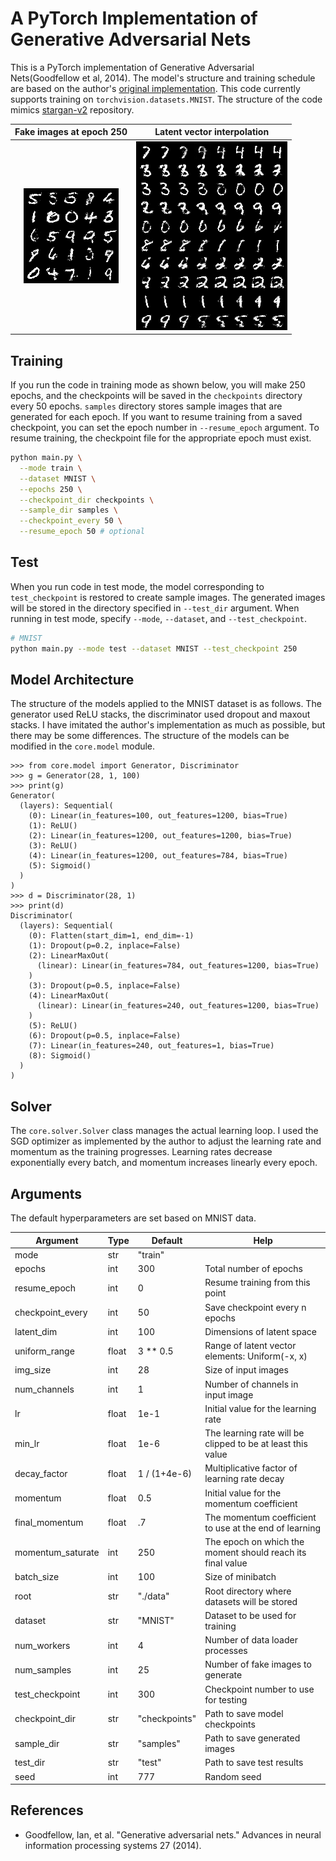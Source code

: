 # A PyTorch Implementation of Generative Adversarial Nets

This is a PyTorch implementation of Generative Adversarial Nets(Goodfellow et al, 2014).
The model's structure and training schedule are based on the author's [original implementation](https://github.com/goodfeli/adversarial).
This code currently supports training on `torchvision.datasets.MNIST`.
The structure of the code mimics [stargan-v2](https://github.com/clovaai/stargan-v2) repository.

Fake images at epoch 250 |  Latent vector interpolation
:-------------------------:|:-------------------------:
![](assets/MNIST-samples.png)  |![](assets/MNIST-latent.png)

## Training

If you run the code in training mode as shown below, you will make 250 epochs, and the checkpoints will be saved in the `checkpoints` directory every 50 epochs.
`samples` directory stores sample images that are generated for each epoch.
If you want to resume training from a saved checkpoint, you can set the epoch number in `--resume_epoch` argument.
To resume training, the checkpoint file for the appropriate epoch must exist.

```bash
python main.py \
  --mode train \
  --dataset MNIST \
  --epochs 250 \
  --checkpoint_dir checkpoints \
  --sample_dir samples \
  --checkpoint_every 50 \
  --resume_epoch 50 # optional
```

## Test

When you run code in test mode, the model corresponding to `test_checkpoint` is restored to create sample images.
The generated images will be stored in the directory specified in `--test_dir` argument.
When running in test mode, specify `--mode`, `--dataset`, and `--test_checkpoint`.

```bash
# MNIST
python main.py --mode test --dataset MNIST --test_checkpoint 250
```

## Model Architecture

The structure of the models applied to the MNIST dataset is as follows.
The generator used ReLU stacks, the discriminator used dropout and maxout stacks.
I have imitated the author's implementation as much as possible, but there may be some differences.
The structure of the models can be modified in the `core.model` module.

```
>>> from core.model import Generator, Discriminator
>>> g = Generator(28, 1, 100) 
>>> print(g)
Generator(
  (layers): Sequential(
    (0): Linear(in_features=100, out_features=1200, bias=True)
    (1): ReLU()
    (2): Linear(in_features=1200, out_features=1200, bias=True)
    (3): ReLU()
    (4): Linear(in_features=1200, out_features=784, bias=True)
    (5): Sigmoid()
  )
)
>>> d = Discriminator(28, 1) 
>>> print(d)
Discriminator(
  (layers): Sequential(
    (0): Flatten(start_dim=1, end_dim=-1)
    (1): Dropout(p=0.2, inplace=False)
    (2): LinearMaxOut(
      (linear): Linear(in_features=784, out_features=1200, bias=True)
    )
    (3): Dropout(p=0.5, inplace=False)
    (4): LinearMaxOut(
      (linear): Linear(in_features=240, out_features=1200, bias=True)
    )
    (5): ReLU()
    (6): Dropout(p=0.5, inplace=False)
    (7): Linear(in_features=240, out_features=1, bias=True)
    (8): Sigmoid()
  )
)
```

## Solver

The `core.solver.Solver` class manages the actual learning loop.
I used the SGD optimizer as implemented by the author to adjust the learning rate and momentum as the training progresses.
Learning rates decrease exponentially every batch, and momentum increases linearly every epoch.

## Arguments

The default hyperparameters are set based on MNIST data.

Argument|Type|Default|Help
---|---|---|---
mode|str|"train"
epochs|int|300|Total number of epochs
resume_epoch|int|0|Resume training from this point
checkpoint_every|int|50|Save checkpoint every n epochs
latent_dim|int|100|Dimensions of latent space
uniform_range|float|3 ** 0.5|Range of latent vector elements: Uniform(-x, x)
img_size|int|28|Size of input images
num_channels|int|1|Number of channels in input image
lr|float|1e-1|Initial value for the learning rate
min_lr|float|1e-6|The learning rate will be clipped to be at least this value
decay_factor|float|1 / (1+4e-6)|Multiplicative factor of learning rate decay
momentum|float|0.5|Initial value for the momentum coefficient
final_momentum|float|.7|The momentum coefficient to use at the end of learning
momentum_saturate|int|250|The epoch on which the moment should reach its final value
batch_size|int|100|Size of minibatch
root|str|"./data"|Root directory where datasets will be stored
dataset|str|"MNIST"|Dataset to be used for training
num_workers|int|4|Number of data loader processes
num_samples|int|25|Number of fake images to generate
test_checkpoint|int|300|Checkpoint number to use for testing
checkpoint_dir|str|"checkpoints"|Path to save model checkpoints
sample_dir|str|"samples"|Path to save generated images
test_dir|str|"test"|Path to save test results
seed|int|777|Random seed

## References

- Goodfellow, Ian, et al. "Generative adversarial nets." Advances in neural information processing systems 27 (2014).